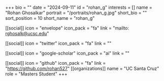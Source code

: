 +++
bio = "" 
date = "2024-09-11" 
id = "rohan_g" 
interests = [] 
name = "Rohan Ghosalkar" 
portrait = "/portraits/rohan_g.jpg" 
short_bio = "" 
sort_position = 10
 short_name = "rohan_g" 

[[social]] 
    icon = "envelope" 
    icon_pack = "fa" 
    link = "mailto: rghosalk@ucsc.edu"

 [[social]] 
    icon = "twitter" 
    icon_pack = "fa" 
    link = "" 

[[social]] 
    icon = "google-scholar" 
    icon_pack = "ai" 
    link = "" 

[[social]] 
    icon = "github" 
    icon_pack = "fa" 
    link = "https://github.com/rohan527" 
[[organizations]] 
     name = "UC Santa Cruz" 
      role = "Masters Student" 
+++